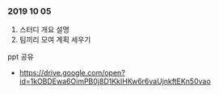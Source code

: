 ### 2019 10 05

1. 스터디 개요 설명
2. 팀끼리 모여 계획 세우기

ppt 공유 
- https://drive.google.com/open?id=1kOBDEwa6OimPB0j8D1KkIHKw6r6vaUjnkftEKn50vao
